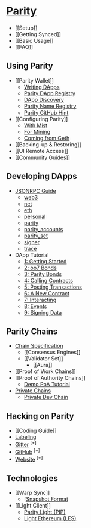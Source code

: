 # [Parity](Home)
- [[Setup]]
- [[Getting Synced]]
- [[Basic Usage]]
- [[FAQ]]

## Using Parity
- [[Parity Wallet]]
  - [Writing DApps](Writing-Dapps-for-Parity)
  - [Parity DApp Registry](Parity-dapp-registry)
  - [DApp Discovery](Register-your-DAPP-for-discovery)
  - [Parity Name Registry](Parity-name-registry)
  - [Parity GitHub Hint](Parity-github-hint)
- [[Configuring Parity]]
  - [With Mist](Using-Parity-with-Mist)
  - [For Mining](Mining)
  - [Coming from Geth](Importing-a-Chain-from-Geth)
- [[Backing-up & Restoring]]
- [[UI Remote Access]]
- [[Community Guides]]

## Developing DApps
- [JSONRPC Guide](JSONRPC)
  - [web3](JSONRPC-web3-module)
  - [net](JSONRPC-net-module)
  - [eth](JSONRPC-eth-module)
  - [personal](JSONRPC-personal-module)
  - [parity](JSONRPC-parity-module)
  - [parity_accounts](JSONRPC-parity_accounts-module)
  - [parity_set](JSONRPC-parity_set-module)
  - [signer](JSONRPC-signer-module)
  - [trace](JSONRPC-trace-module)
- DApp Tutorial
  - [1: Getting Started](Tutorial-Part-I)
  - [2: oo7 Bonds](Tutorial-Part-II)
  - [3: Parity Bonds](Tutorial-Part-III)
  - [4: Calling Contracts](Tutorial-Part-IV)
  - [5: Posting Transactions](Tutorial-Part-V)
  - [6: A New Contract](Tutorial-Part-VI)
  - [7: Interacting](Tutorial-Part-VII)
  - [8: Events](Tutorial-Part-VIII)
  - [9: Signing Data](Tutorial-Part-IX)

## Parity Chains
- [Chain Specification](Chain-specification)
  - [[Consensus Engines]]
  - [[Validator Set]]
    - [[Aura]]
- [[Proof of Work Chains]]
- [[Proof of Authority Chains]]
  - [Demo PoA Tutorial](Demo-PoA-tutorial)
- [Private Chains](Private-chains)
  - [Private Dev Chain](Private-development-chain)

## Hacking on Parity
- [[Coding Guide]]
- [Labeling](Labelling)
- [Gitter](https://gitter.im/ethcore/parity) <sup>[+]</sup>
- [GitHub](https://github.com/paritytech/parity) <sup>[+]</sup>
- [Website](https://parity.io) <sup>[+]</sup>

## Technologies
- [[Warp Sync]]
  - [[Snapshot Format](Warp-Sync-Snapshot-Format)
- [[Light Client]]
  - [Parity Light (PIP)](The-Parity-Light-Protocol-(PIP))
  - [Light Ethereum (LES)](Light-Ethereum-Subprotocol-(LES))
